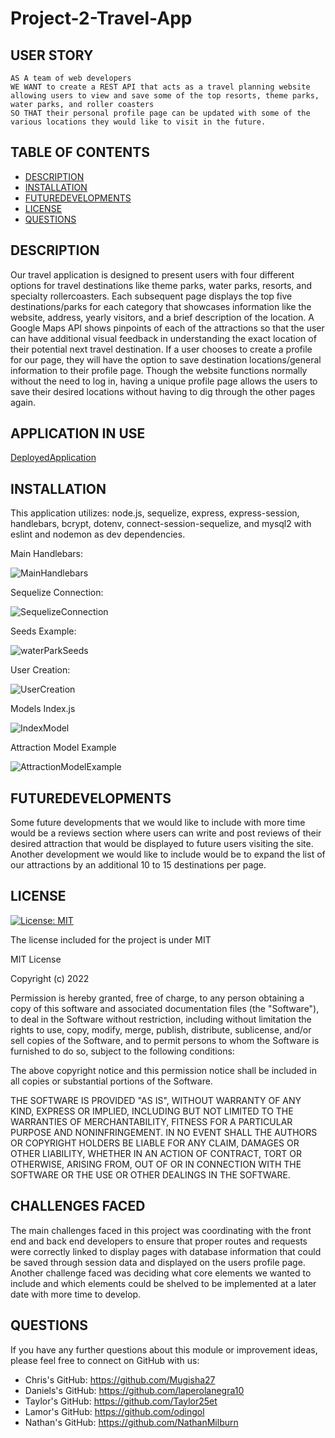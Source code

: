# Project-2-Travel-App

## USER STORY

    AS A team of web developers
    WE WANT to create a REST API that acts as a travel planning website allowing users to view and save some of the top resorts, theme parks, water parks, and roller coasters
    SO THAT their personal profile page can be updated with some of the various locations they would like to visit in the future.

## TABLE OF CONTENTS

- [DESCRIPTION](#description)
- [INSTALLATION](#installation)
- [FUTUREDEVELOPMENTS](#futuredevelopments)
- [LICENSE](#license)
- [QUESTIONS](#questions)

## DESCRIPTION
Our travel application is designed to present users with four different options for travel destinations like theme parks, water parks, resorts, and specialty rollercoasters. Each subsequent page displays the top five destinations/parks for each category that showcases information like the website, address, yearly visitors, and a brief description of the location. A Google Maps API shows pinpoints of each of the attractions so that the user can have additional visual feedback in understanding the exact location of their potential next travel destination. If a user chooses to create a profile for our page, they will have the option to save destination locations/general information to their profile page. Though the website functions normally without the need to log in, having a unique profile page allows the users to save their desired locations without having to dig through the other pages again. 

## APPLICATION IN USE

[DeployedApplication](https://google.com "Link to Deployed Application") 


## INSTALLATION
This application utilizes: node.js, sequelize, express, express-session, handlebars, bcrypt, dotenv, connect-session-sequelize, and mysql2 with eslint and nodemon as dev dependencies. 

Main Handlebars:

![MainHandlebars](./assets/main-handlebars.PNG "Main Handlebars Page")

Sequelize Connection: 

![SequelizeConnection](./assets/connection-js.PNG "Sequelize Connection")

Seeds Example:

![waterParkSeeds](./assets/waterpark-seeds.PNG "Seeds Example")

User Creation:

![UserCreation](./assets/account-creation.PNG "User Creation")

Models Index.js

![IndexModel](./assets/models-index.PNG "Index Model")

Attraction Model Example

![AttractionModelExample](./assets/models-resort.PNG "Attraction Model Example")

## FUTUREDEVELOPMENTS
Some future developments that we would like to include with more time would be a reviews section where users can write and post reviews of their desired attraction that would be displayed to future users visiting the site. Another development we would like to include would be to expand the list of our attractions by an additional 10 to 15 destinations per page.

## LICENSE

[![License: MIT](https://img.shields.io/badge/License-MIT-blue.svg)](https://opensource.org/licenses/MIT)

The license included for the project is under MIT

MIT License

Copyright (c) 2022 

Permission is hereby granted, free of charge, to any person obtaining a copy
of this software and associated documentation files (the "Software"), to deal
in the Software without restriction, including without limitation the rights
to use, copy, modify, merge, publish, distribute, sublicense, and/or sell
copies of the Software, and to permit persons to whom the Software is
furnished to do so, subject to the following conditions:

The above copyright notice and this permission notice shall be included in all
copies or substantial portions of the Software.

THE SOFTWARE IS PROVIDED "AS IS", WITHOUT WARRANTY OF ANY KIND, EXPRESS OR
IMPLIED, INCLUDING BUT NOT LIMITED TO THE WARRANTIES OF MERCHANTABILITY,
FITNESS FOR A PARTICULAR PURPOSE AND NONINFRINGEMENT. IN NO EVENT SHALL THE
AUTHORS OR COPYRIGHT HOLDERS BE LIABLE FOR ANY CLAIM, DAMAGES OR OTHER
LIABILITY, WHETHER IN AN ACTION OF CONTRACT, TORT OR OTHERWISE, ARISING FROM,
OUT OF OR IN CONNECTION WITH THE SOFTWARE OR THE USE OR OTHER DEALINGS IN THE
SOFTWARE.

## CHALLENGES FACED

The main challenges faced in this project was coordinating with the front end and back end developers to ensure that proper routes and requests were correctly linked to display pages with database information that could be saved through session data and displayed on the users profile page. Another challenge faced was deciding what core elements we wanted to include and which elements could be shelved to be implemented at a later date with more time to develop. 

## QUESTIONS

If you have any further questions about this module or improvement ideas, please feel free to connect on GitHub with us:

- Chris's GitHub: https://github.com/Mugisha27
- Daniels's GitHub: https://github.com/laperolanegra10
- Taylor's GitHub: https://github.com/Taylor25et
- Lamor's GitHub: https://github.com/odingol
- Nathan's GitHub: https://github.com/NathanMilburn

<!-- - LinkedIn: https://www.linkedin.com/in/nathan-milburn-55487513a/
- E-Mail: nathan.milburn@outlook.com -->
